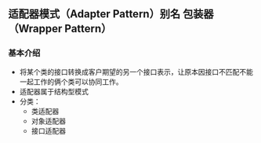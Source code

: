 ## 适配器模式（Adapter Pattern）别名 包装器（Wrapper Pattern）
### 基本介绍
* 将某个类的接口转换成客户期望的另一个接口表示，让原本因接口不匹配不能一起工作的俩个类可以协同工作。
* 适配器属于结构型模式
* 分类：
    * 类适配器
    * 对象适配器
    * 接口适配器